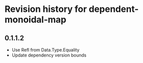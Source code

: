 # Revision history for dependent-monoidal-map

## 0.1.1.2

* Use Refl from Data.Type.Equality
* Update dependency version bounds
